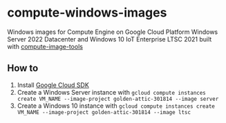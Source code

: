 # compute-windows-images
Windows images for Compute Engine on Google Cloud Platform
Windows Server 2022 Datacenter and Windows 10 IoT Enterprise LTSC 2021 built with [compute-image-tools](https://github.com/GoogleCloudPlatform/compute-image-tools)
## How to
1. Install [Google Cloud SDK](https://cloud.google.com/sdk/docs/quickstart)
2. Create a Windows Server instance with
`gcloud compute instances create VM_NAME --image-project golden-attic-301814 --image server`
3. Create a Windows 10 instance with
`gcloud compute instances create VM_NAME --image-project golden-attic-301814 --image ltsc`
